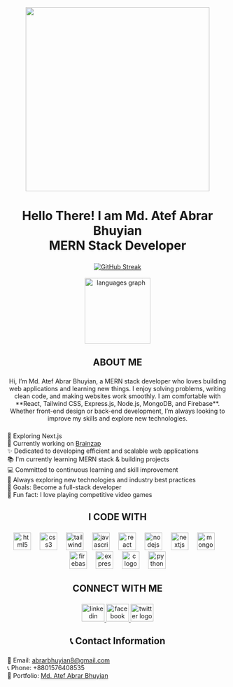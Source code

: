 <div align="center">
  <img height="420" src="https://i.ibb.co.com/zHWPhqbM/github-Banner-Atef-Abrar.gif"  />
</div>

###

<h1 align="center">Hello There! I am Md. Atef Abrar Bhuyian <br> MERN Stack Developer</h1>

###


<div align="center">
  <a href="https://git.io/streak-stats">
  <img src="https://nirzak-streak-stats.vercel.app?user=Atef-Abrar-Bhuyian&theme=highcontrast&border_radius=10" alt="GitHub Streak">
</a>
  <br>
  <br>
  <img src="https://github-readme-stats.vercel.app/api/top-langs?username=Atef-Abrar-Bhuyian&locale=en&hide_title=false&layout=compact&card_width=320&langs_count=5&theme=highcontrast&hide_border=false&order=2" height="150" alt="languages graph"  />
</div>

###

<h2 align="center">ABOUT ME</h2>

###

<p align="center">Hi, I’m Md. Atef Abrar Bhuyian, a MERN stack developer who loves building web applications and learning new things. I enjoy solving problems, writing clean code, and making websites work smoothly. I am comfortable with **React, Tailwind CSS, Express.js, Node.js, MongoDB, and Firebase**. Whether front-end design or back-end development, I’m always looking to improve my skills and explore new technologies.
</p>

###

<p align="left">
  🚀 Exploring Next.js <br>
  🔧 Currently working on <a href="https://brainzap.netlify.app/">Brainzap</a><br>
  ✨ Dedicated to developing efficient and scalable web applications<br>
  📚 I'm currently learning MERN stack & building projects<br>
  💻 Committed to continuous learning and skill improvement<br>
  🌱 Always exploring new technologies and industry best practices<br>
  🎯 Goals: Become a full-stack developer<br>
  🎲 Fun fact: I love playing competitive video games
</p>



###

<h2 align="center">I CODE WITH</h2>

###

<div align="center">
  <img src="https://cdn.jsdelivr.net/gh/devicons/devicon/icons/html5/html5-original.svg" height="40" alt="html5 logo"  />
  <img width="12" />
  <img src="https://cdn.jsdelivr.net/gh/devicons/devicon/icons/css3/css3-original.svg" height="40" alt="css3 logo"  />
  <img width="12" />
  <img src="https://cdn.jsdelivr.net/gh/devicons/devicon/icons/tailwindcss/tailwindcss-original-wordmark.svg" height="40" alt="tailwindcss logo"  />
  <img width="12" />
  <img src="https://cdn.jsdelivr.net/gh/devicons/devicon/icons/javascript/javascript-original.svg" height="40" alt="javascript logo"  />
  <img width="12" />
  <img src="https://cdn.jsdelivr.net/gh/devicons/devicon/icons/react/react-original.svg" height="40" alt="react logo"  />
  <img width="12" />
  <img src="https://cdn.jsdelivr.net/gh/devicons/devicon/icons/nodejs/nodejs-original.svg" height="40" alt="nodejs logo"  />
  <img width="12" />
  <img src="https://cdn.jsdelivr.net/gh/devicons/devicon/icons/nextjs/nextjs-original.svg" height="40" alt="nextjs logo"  />
  <img width="12" />
  <img src="https://cdn.jsdelivr.net/gh/devicons/devicon/icons/mongodb/mongodb-original.svg" height="40" alt="mongodb logo"  />
  <img width="12" />
  <img src="https://cdn.jsdelivr.net/gh/devicons/devicon/icons/firebase/firebase-plain.svg" height="40" alt="firebase logo"  />
  <img width="12" />
  <img src="https://cdn.jsdelivr.net/gh/devicons/devicon/icons/express/express-original.svg" height="40" alt="express logo"  />
  <img width="12" />
  <img src="https://cdn.jsdelivr.net/gh/devicons/devicon/icons/c/c-original.svg" height="40" alt="c logo"  />
  <img width="12" />
  <img src="https://cdn.jsdelivr.net/gh/devicons/devicon/icons/python/python-original.svg" height="40" alt="python logo"  />
</div>

###

<h2 align="center">CONNECT WITH ME</h2>

###

<div align="center">
  <a href="https://www.linkedin.com/in/atef-abrar-62a7a4264/" target="_blank">
    <img src="https://raw.githubusercontent.com/maurodesouza/profile-readme-generator/master/src/assets/icons/social/linkedin/default.svg" width="52" height="40" alt="linkedin logo"  />
  </a>
  <a href="https://www.facebook.com/atef.abrar.77/" target="_blank">
    <img src="https://raw.githubusercontent.com/maurodesouza/profile-readme-generator/master/src/assets/icons/social/facebook/default.svg" width="52" height="40" alt="facebook logo"  />
  </a>
  <a href="https://x.com/atef_abrar00" target="_blank">
    <img src="https://raw.githubusercontent.com/maurodesouza/profile-readme-generator/master/src/assets/icons/social/twitter/default.svg" width="52" height="40" alt="twitter logo"  />
  </a>
</div>

###


<h2 align="center">📞 Contact Information</h2>

###
<p align="left">
  📧 Email: <a href="mailto:abrarbhuyian8@gmail.com">abrarbhuyian8@gmail.com</a><br>
  📞 Phone: +8801576408535 <br>
  🔗 Portfolio: <a href="https://atef-abrar-bhuyian.netlify.app/">Md. Atef Abrar Bhuyian</a><br>
</p>




